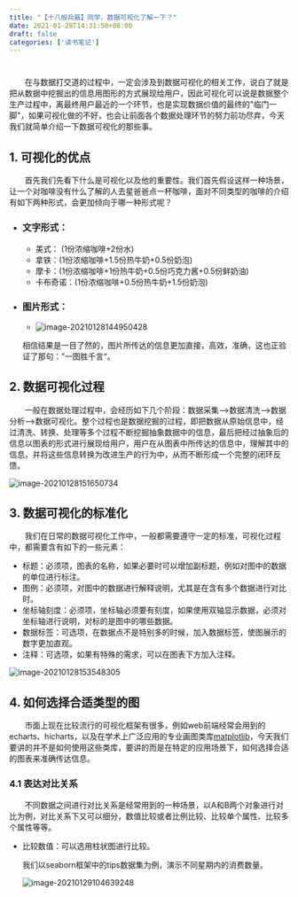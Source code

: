 ```yaml
---
title: "【十八般兵器】同学，数据可视化了解一下？"
date: 2021-01-28T14:31:50+08:00
draft: false
categories: ['读书笔记']
---
```




# 

　　在与数据打交道的过程中，一定会涉及到数据可视化的相关工作，说白了就是把从数据中挖掘出的信息用图形的方式展现给用户，因此可视化可以说是数据整个生产过程中，离最终用户最近的一个环节，也是实现数据价值的最终的"临门一脚"，如果可视化做的不好，也会让前面各个数据处理环节的努力前功尽弃，今天我们就简单介绍一下数据可视化的那些事。



## 1. 可视化的优点

　　首先我们先看下什么是可视化以及他的重要性。我们首先假设这样一种场景，让一个对咖啡没有什么了解的人去星爸爸点一杯咖啡，面对不同类型的咖啡的介绍有如下两种形式，会更加倾向于哪一种形式呢？

- ### 文字形式：

  - 美式： (1份浓缩咖啡+2份水)
  - 拿铁：(1份浓缩咖啡+1.5份热牛奶+0.5份奶泡)
  - 摩卡：(1份浓缩咖啡+1份热牛奶+0.5份巧克力酱+0.5份鲜奶油)
  - 卡布奇诺：(1份浓缩咖啡+0.5份热牛奶+1.5份奶泡)

- ### 图片形式：

  - ![image-20210128144950428](/img/visualization-1.png)

  相信结果是一目了然的，图片所传达的信息更加直接，高效，准确，这也正验证了那句：”一图胜千言“。

  

## 2. 数据可视化过程

　　一般在数据处理过程中，会经历如下几个阶段：数据采集-->数据清洗-->数据分析-->数据可视化。整个过程也是数据挖掘的过程，即把数据从原始信息中，经过清洗、转换、处理等多个过程不断挖掘抽象数据中的信息，最后把经过抽象后的信息以图表的形式进行展现给用户，用户在从图表中所传达的信息中，理解其中的信息，并将这些信息转换为改进生产的行为中，从而不断形成一个完整的闭环反馈。

![image-20210128151650734](/img/visualization-2.png)

## 3. 数据可视化的标准化

　　我们在日常的数据可视化工作中，一般都需要遵守一定的标准，可视化过程中，都需要含有如下的一些元素：

- 标题：必须项，图表的名称，如果必要时可以增加副标题，例如对图中的数据的单位进行标注。
- 图例：必须项，对图中的数据进行解释说明，尤其是在含有多个数据进行对比时。
- 坐标轴刻度：必须项，坐标轴必须要有刻度，如果使用双轴显示数据，必须对坐标轴进行说明，对标的是图中的哪些数据。
- 数据标签：可选项，在数据点不是特别多的时候，加入数据标签，使图展示的数字更加直观。
- 注释：可选项，如果有特殊的需求，可以在图表下方加入注释。

![image-20210128153548305](/img/visualization-3.png)

## 4. 如何选择合适类型的图

　　市面上现在比较流行的可视化框架有很多，例如web前端经常会用到的echarts、hicharts，以及在学术上广泛应用的专业画图类库[matplotlib](https://matplotlib.org/)，今天我们要讲的并不是如何使用这些类库，要讲的而是在特定的应用场景下，如何选择合适的图表来准确传达信息。

### 4.1 表达对比关系

　　不同数据之间进行对比关系是经常用到的一种场景，以A和B两个对象进行对比为例，对比关系下又可以细分，数值比较或者比例比较、比较单个属性、比较多个属性等等。

- 比较数值：可以选用柱状图进行比较。

  我们以seaborn框架中的tips数据集为例，演示不同星期内的消费数量。

  ![image-20210129104639248](/img/visualization-4.png)

  